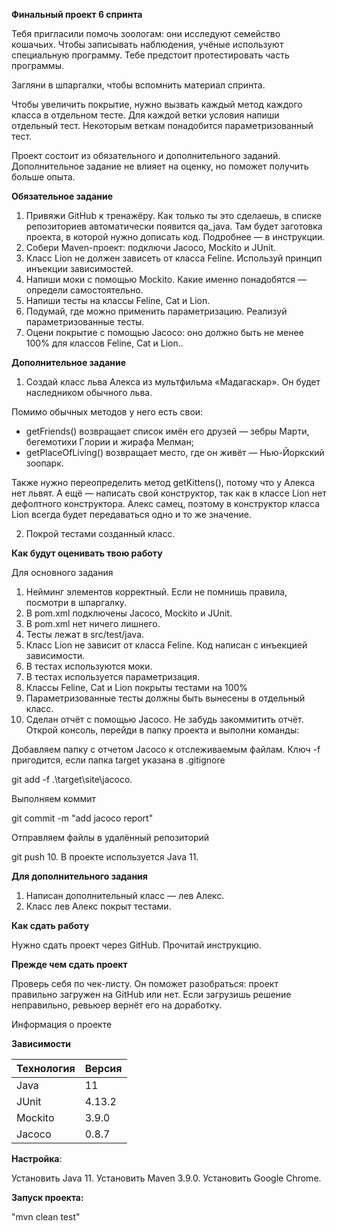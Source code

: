 **Финальный проект 6 спринта**

Тебя пригласили помочь зоологам: они исследуют семейство кошачьих. Чтобы записывать наблюдения, учёные используют специальную программу. Тебе предстоит протестировать часть программы. 

Загляни в шпаргалки, чтобы вспомнить материал спринта.

Чтобы увеличить покрытие, нужно вызвать каждый метод каждого класса в отдельном тесте. Для каждой ветки условия напиши отдельный тест. Некоторым веткам понадобится параметризованный тест.

Проект состоит из обязательного и дополнительного заданий. Дополнительное задание не влияет на оценку, но поможет получить больше опыта.

**Обязательное задание**

1. Привяжи GitHub к тренажёру. Как только ты это сделаешь, в списке репозиториев автоматически появится qa_java. Там будет заготовка проекта, в которой нужно дописать код. Подробнее — в инструкции.
2. Собери Maven-проект: подключи Jacoco, Mockito и JUnit.
3. Класс Lion не должен зависеть от класса Feline. Используй принцип инъекции зависимостей.
4. Напиши моки с помощью Mockito. Какие именно понадобятся — определи самостоятельно.
5. Напиши тесты на классы Feline, Cat и Lion.
6. Подумай, где можно применить параметризацию. Реализуй параметризованные тесты.
7. Оцени покрытие с помощью Jacoco: оно должно быть не менее 100% для классов Feline, Cat и Lion..

**Дополнительное задание**

1. Создай класс льва Алекса из мультфильма «Мадагаскар». Он будет наследником обычного льва.

Помимо обычных методов у него есть свои:
* getFriends() возвращает список имён его друзей — зебры Марти, бегемотихи Глории и жирафа Мелман;
* getPlaceOfLiving() возвращает место, где он живёт — Нью-Йоркский зоопарк.

Также нужно переопределить метод getKittens(), потому что у Алекса нет львят. А ещё — написать свой конструктор, так как в классе Lion нет дефолтного конструктора. Алекс самец, поэтому в конструктор класса Lion всегда будет передаваться одно и то же значение. 

2. Покрой тестами созданный класс.

**Как будут оценивать твою работу**

Для основного задания
1. Нейминг элементов корректный. Если не помнишь правила, посмотри в шпаргалку.
2. В pom.xml подключены Jacoco, Mockito и JUnit.
3. В pom.xml нет ничего лишнего.
4. Тесты лежат в src/test/java.
5. Класс Lion не зависит от класса Feline. Код написан с инъекцией зависимости.
6. В тестах используются моки.
7. В тестах используется параметризация.
8. Классы Feline, Cat и Lion покрыты тестами на 100%
9. Параметризованные тесты должны быть вынесены в отдельный класс.
10. Сделан отчёт с помощью Jacoco. Не забудь закоммитить отчёт. Открой консоль, перейди в папку проекта и выполни команды:

Добавляем папку с отчетом Jacoco к отслеживаемым файлам. Ключ -f пригодится, если папка target указана в .gitignore

git add -f .\target\site\jacoco\. 

Выполняем коммит

git commit -m "add jacoco report"

Отправляем файлы в удалённый репозиторий

git push 
10. В проекте используется Java 11.

**Для дополнительного задания**
1. Написан дополнительный класс — лев Алекс. 
2. Класс лев Алекс покрыт тестами.

**Как сдать работу**

Нужно сдать проект через GitHub. Прочитай инструкцию.

**Прежде чем сдать проект**

Проверь себя по чек-листу. Он поможет разобраться: проект правильно загружен на GitHub или нет. Если загрузишь решение неправильно, ревьюер вернёт его на доработку.

Информация о проекте

**Зависимости**

| Технология | Версия |
|------|------|
| Java  | 11   | 
| JUnit  | 4.13.2|
| Mockito  | 3.9.0 | 
| Jacoco   | 0.8.7| 

**Настройка**:

Установить Java 11. Установить Maven 3.9.0. Установить Google Chrome.

**Запуск проекта:**

"mvn clean test"